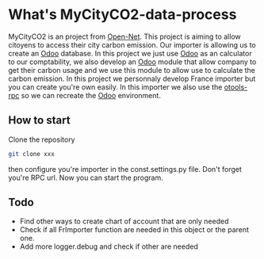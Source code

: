 

# What's MyCityCO2-data-process
MyCityCO2 is an project from [Open-Net](https://open-net.ch). This project is aiming to allow citoyens to access their city carbon emission. Our importer is allowing us to create an [Odoo](https://odoo.com) database. In this project we just use [Odoo](https://odoo.com) as an calculator to our comptability, we also develop an [Odoo](https://odoo.com) module that allow company to get their carbon usage and we use this module to allow use to calculate the carbon emission. In this project we personnaly develop France importer but you can create you're own easily. In this importer we also use the [otools-rpc](https://pypi.org/project/otools-rpc/) so we can recreate the [Odoo](https://odoo.com) environment.


## How to start
Clone the repository
```bash
git clone xxx
```

then configure you're importer in the const.settings.py file. Don't forget you're RPC url. Now you can start the program.

## Todo

- Find other ways to create chart of account that are only needed
- Check if all FrImporter function are needed in this object or the parent one.
- Add more logger.debug and check if other are needed

